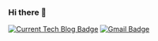 ### Hi there 👋

  [![Current Tech Blog Badge](http://img.shields.io/badge/%20Blog-blue?style=flat-square&logo=Telegraph&link=https://kjhg478.tistory.com/)](https://kjhg478.tistory.com/)
  [![Gmail Badge](https://img.shields.io/badge/Gmail-d14836?style=flat-square&logo=Gmail&logoColor=white&link=mailto:kjhg478@gmail.com)](mailto:kjhg478@gmail.com)
